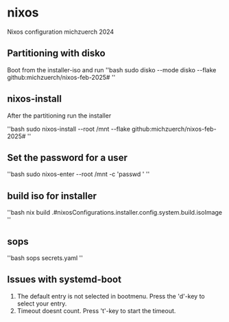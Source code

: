 # nixos

Nixos configuration michzuerch 2024

## Partitioning with disko

Boot from the installer-iso and run
''bash
sudo disko --mode disko --flake github:michzuerch/nixos-feb-2025#<hostname>
''

## nixos-install

After the partitioning run the installer

''bash
sudo nixos-install --root /mnt --flake github:michzuerch/nixos-feb-2025#<hostname>
''

## Set the password for a user

''bash
sudo nixos-enter --root /mnt -c 'passwd <username>'
''

## build iso for installer

''bash
nix build .#nixosConfigurations.installer.config.system.build.isoImage
''

## sops

''bash
sops secrets.yaml
''

## Issues with systemd-boot

1. The default entry is not selected in bootmenu. Press the 'd'-key to select your entry.
2. Timeout doesnt count. Press 't'-key to start the timeout.
